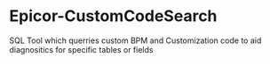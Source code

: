 # Epicor-CustomCodeSearch
SQL Tool which querries custom BPM and Customization code to aid diagnositics for specific tables or fields
